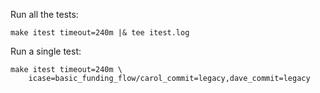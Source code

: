 
Run all the tests:

    make itest timeout=240m |& tee itest.log

Run a single test:

    make itest timeout=240m \
        icase=basic_funding_flow/carol_commit=legacy,dave_commit=legacy
